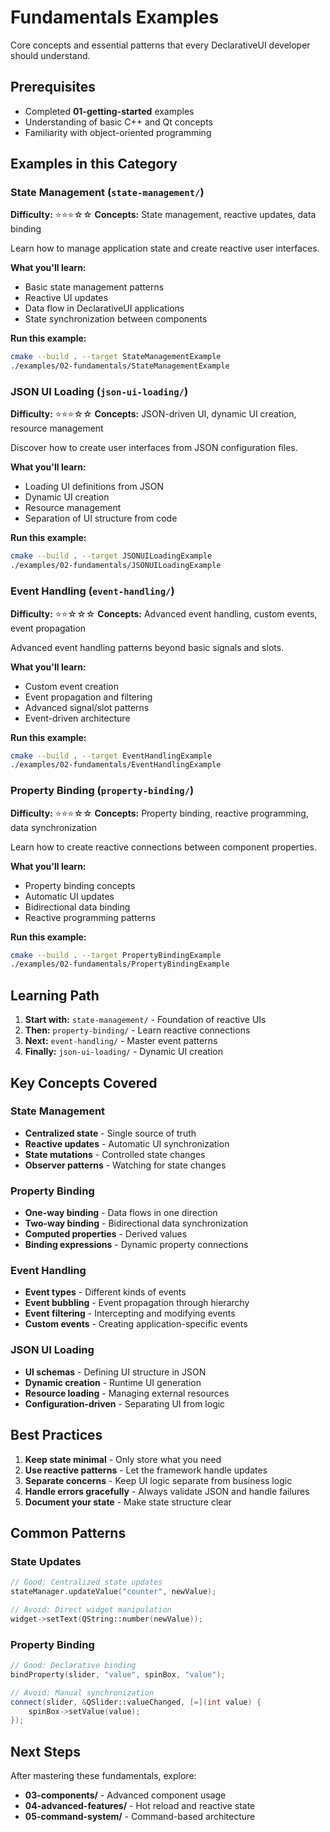 # Fundamentals Examples

Core concepts and essential patterns that every DeclarativeUI developer should understand.

## Prerequisites

- Completed **01-getting-started** examples
- Understanding of basic C++ and Qt concepts
- Familiarity with object-oriented programming

## Examples in this Category

### State Management (`state-management/`)

**Difficulty:** ⭐⭐⭐☆☆
**Concepts:** State management, reactive updates, data binding

Learn how to manage application state and create reactive user interfaces.

**What you'll learn:**

- Basic state management patterns
- Reactive UI updates
- Data flow in DeclarativeUI applications
- State synchronization between components

**Run this example:**

```bash
cmake --build . --target StateManagementExample
./examples/02-fundamentals/StateManagementExample
```

### JSON UI Loading (`json-ui-loading/`)

**Difficulty:** ⭐⭐⭐☆☆
**Concepts:** JSON-driven UI, dynamic UI creation, resource management

Discover how to create user interfaces from JSON configuration files.

**What you'll learn:**

- Loading UI definitions from JSON
- Dynamic UI creation
- Resource management
- Separation of UI structure from code

**Run this example:**

```bash
cmake --build . --target JSONUILoadingExample
./examples/02-fundamentals/JSONUILoadingExample
```

### Event Handling (`event-handling/`)

**Difficulty:** ⭐⭐☆☆☆
**Concepts:** Advanced event handling, custom events, event propagation

Advanced event handling patterns beyond basic signals and slots.

**What you'll learn:**

- Custom event creation
- Event propagation and filtering
- Advanced signal/slot patterns
- Event-driven architecture

**Run this example:**

```bash
cmake --build . --target EventHandlingExample
./examples/02-fundamentals/EventHandlingExample
```

### Property Binding (`property-binding/`)

**Difficulty:** ⭐⭐⭐☆☆
**Concepts:** Property binding, reactive programming, data synchronization

Learn how to create reactive connections between component properties.

**What you'll learn:**

- Property binding concepts
- Automatic UI updates
- Bidirectional data binding
- Reactive programming patterns

**Run this example:**

```bash
cmake --build . --target PropertyBindingExample
./examples/02-fundamentals/PropertyBindingExample
```

## Learning Path

1. **Start with:** `state-management/` - Foundation of reactive UIs
2. **Then:** `property-binding/` - Learn reactive connections
3. **Next:** `event-handling/` - Master event patterns
4. **Finally:** `json-ui-loading/` - Dynamic UI creation

## Key Concepts Covered

### State Management

- **Centralized state** - Single source of truth
- **Reactive updates** - Automatic UI synchronization
- **State mutations** - Controlled state changes
- **Observer patterns** - Watching for state changes

### Property Binding

- **One-way binding** - Data flows in one direction
- **Two-way binding** - Bidirectional data synchronization
- **Computed properties** - Derived values
- **Binding expressions** - Dynamic property connections

### Event Handling

- **Event types** - Different kinds of events
- **Event bubbling** - Event propagation through hierarchy
- **Event filtering** - Intercepting and modifying events
- **Custom events** - Creating application-specific events

### JSON UI Loading

- **UI schemas** - Defining UI structure in JSON
- **Dynamic creation** - Runtime UI generation
- **Resource loading** - Managing external resources
- **Configuration-driven** - Separating UI from logic

## Best Practices

1. **Keep state minimal** - Only store what you need
2. **Use reactive patterns** - Let the framework handle updates
3. **Separate concerns** - Keep UI logic separate from business logic
4. **Handle errors gracefully** - Always validate JSON and handle failures
5. **Document your state** - Make state structure clear

## Common Patterns

### State Updates

```cpp
// Good: Centralized state updates
stateManager.updateValue("counter", newValue);

// Avoid: Direct widget manipulation
widget->setText(QString::number(newValue));
```

### Property Binding

```cpp
// Good: Declarative binding
bindProperty(slider, "value", spinBox, "value");

// Avoid: Manual synchronization
connect(slider, &QSlider::valueChanged, [=](int value) {
    spinBox->setValue(value);
});
```

## Next Steps

After mastering these fundamentals, explore:

- **03-components/** - Advanced component usage
- **04-advanced-features/** - Hot reload and reactive state
- **05-command-system/** - Command-based architecture
